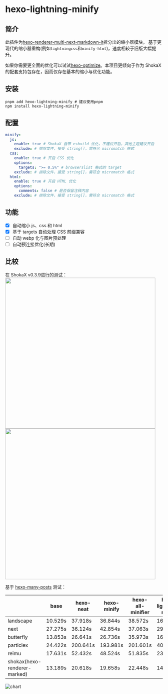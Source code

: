 # hexo-lightning-minify
## 简介

此插件为[hexo-renderer-multi-next-markdown-it](https://github.com/theme-shoka-x/hexo-renderer-multi-next-markdown-it)拆分出的缩小器模块。
基于更现代的缩小器重构(例如`lightningcss`和`minify-html`)，速度相较于旧版大幅提升。

如果你需要更全面的优化可以试试[hexo-optimize](https://github.com/next-theme/hexo-optimize)。本项目更倾向于作为 ShokaX 的配套支持包存在，因而仅存在基本的缩小与优化功能。

## 安装
```shell
pnpm add hexo-lightning-minify # 建议使用pnpm
npm install hexo-lightning-minify
```

## 配置
```yaml
minify:
  js:
    enable: true # ShokaX 自带 esbuild 优化，不建议开启，其他主题建议开启
    exclude: # 排除文件，接受 string[]，需符合 micromatch 格式
  css:
    enable: true # 开启 CSS 优化
    options:
      targets: ">= 0.5%" # browserslist 格式的 target
    exclude: # 排除文件，接受 string[]，需符合 micromatch 格式
  html:
    enable: true # 开启 HTML 优化
    options:
      comments: false # 是否保留注释内容
    exclude: # 排除文件，接受 string[]，需符合 micromatch 格式
```

## 功能
- [x] 自动缩小 js、css 和 html
- [x] 基于 targets 自动处理 CSS 前缀兼容
- [ ] 自动 webp 化与图片预处理
- [ ] 自动预连接优化(长期)

## 比较
在 ShokaX v0.3.9进行的测试： \
<img src="https://github.com/theme-shoka-x/hexo-lightning-minify/assets/92242020/35a79034-28e2-461d-ac73-e74745b92f4d" width="480px">
<img src="https://github.com/theme-shoka-x/hexo-lightning-minify/assets/92242020/6a00aabd-c184-4488-ba12-5ad3bafb2848" width="480px">
<br>

基于 [hexo-many-posts](https://github.com/hexojs/hexo-many-posts) 测试：

|                              | base    | hexo-neat | hexo-minify | hexo-all-minifier | hexo-lightning-minify |
|:-----------------------------|---------|-----------|-------------|-------------------|-----------------------|
| landscape                    | 10.529s | 37.918s   | 36.844s     | 38.572s           | 16.304s               |
| next                         | 27.275s | 36.124s   | 42.854s     | 37.063s           | 29.880s               |
| butterfly                    | 13.853s | 26.641s   | 26.736s     | 35.973s           | 16.796s               |
| particlex                    | 24.422s | 200.641s  | 193.981s    | 201.601s          | 40.478s               |
| reimu                        | 17.631s | 52.432s   | 48.524s     | 51.835s           | 23.938s               |
| shokax(hexo-renderer-marked) | 13.189s | 20.618s   | 19.658s     | 22.448s           | 14.619s               |

![chart](https://github.com/theme-shoka-x/hexo-lightning-minify/assets/92242020/e8f5a5c8-5d34-4899-81ae-20bf892e2231)
